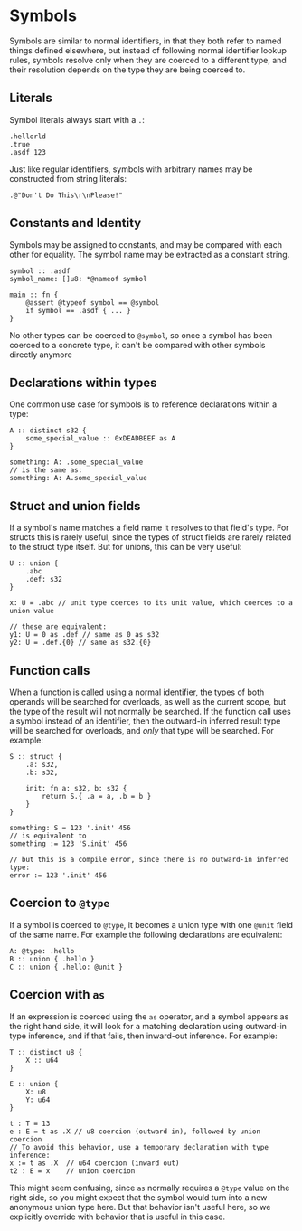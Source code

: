 # Symbols
Symbols are similar to normal identifiers, in that they both refer to named things defined elsewhere, but instead of following normal identifier lookup rules, symbols resolve only when they are coerced to a different type, and their resolution depends on the type they are being coerced to.

## Literals
Symbol literals always start with a `.`:
```
.hellorld
.true
.asdf_123
```

Just like regular identifiers, symbols with arbitrary names may be constructed from string literals:
```
.@"Don't Do This\r\nPlease!"
```

## Constants and Identity
Symbols may be assigned to constants, and may be compared with each other for equality.  The symbol name may be extracted as a constant string.
```
symbol :: .asdf
symbol_name: []u8: *@nameof symbol

main :: fn {
	@assert @typeof symbol == @symbol
	if symbol == .asdf { ... }
}
```

No other types can be coerced to `@symbol`, so once a symbol has been coerced to a concrete type, it can't be compared with other symbols directly anymore

## Declarations within types
One common use case for symbols is to reference declarations within a type:
```
A :: distinct s32 {
	some_special_value :: 0xDEADBEEF as A
}

something: A: .some_special_value
// is the same as:
something: A: A.some_special_value
```

## Struct and union fields
If a symbol's name matches a field name it resolves to that field's type.  For structs this is rarely useful, since the types of struct fields are rarely related to the struct type itself.  But for unions, this can be very useful:
```
U :: union {
	.abc
	.def: s32
}

x: U = .abc // unit type coerces to its unit value, which coerces to a union value

// these are equivalent:
y1: U = 0 as .def // same as 0 as s32
y2: U = .def.{0} // same as s32.{0}
```

## Function calls
When a function is called using a normal identifier, the types of both operands will be searched for overloads, as well as the current scope, but the type of the result will not normally be searched.  If the function call uses a symbol instead of an identifier, then the outward-in inferred result type will be searched for overloads, and _only_ that type will be searched.  For example:
```
S :: struct {
	.a: s32,
	.b: s32,

	init: fn a: s32, b: s32 {
		return S.{ .a = a, .b = b }
	}
}

something: S = 123 '.init' 456
// is equivalent to
something := 123 'S.init' 456

// but this is a compile error, since there is no outward-in inferred type:
error := 123 '.init' 456
```

## Coercion to `@type`
If a symbol is coerced to `@type`, it becomes a union type with one `@unit` field of the same name.  For example the following declarations are equivalent:
```
A: @type: .hello
B :: union { .hello }
C :: union { .hello: @unit }
```

## Coercion with `as`
If an expression is coerced using the `as` operator, and a symbol appears as the right hand side, it will look for a matching declaration using outward-in type inference, and if that fails, then inward-out inference.  For example:
```
T :: distinct u8 {
	X :: u64
}

E :: union {
	X: u8
	Y: u64
}

t : T = 13
e : E = t as .X // u8 coercion (outward in), followed by union coercion
// To avoid this behavior, use a temporary declaration with type inference:
x := t as .X  // u64 coercion (inward out)
t2 : E = x    // union coercion
```
This might seem confusing, since `as` normally requires a `@type` value on the right side, so you might expect that the symbol would turn into a new anonymous union type here.  But that behavior isn't useful here, so we explicitly override with behavior that is useful in this case.